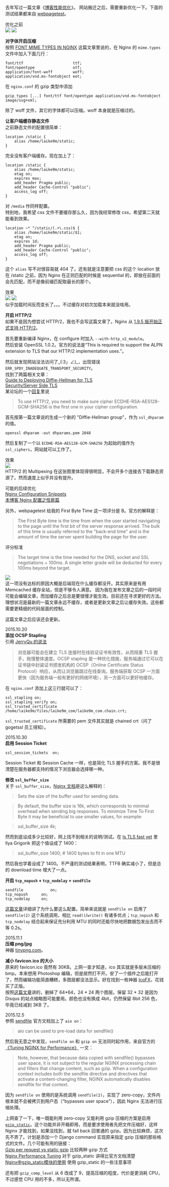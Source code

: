 去年写过一篇文章《[博客性能优化](https://laike9m.com/blog/bo-ke-xing-neng-you-hua,33/)》。
网站搬迁之后，需要重新优化一下。下面的测试结果都来自 [webpagetest](http://www.webpagetest.org/)。

优化之前  
![](/media/content/BlogPost/images/blog_opt2/waterfall1.png)
![](/media/content/BlogPost/images/blog_opt2/before.png)

**对字体开启压缩**   
按照 [FONT MIME TYPES IN NGINX][1] 这篇文章里说的，在 Nginx 的 `mime.types` 文件中加入下面几行：

```
font/ttf                      ttf;
font/opentype                 otf;
application/font-woff         woff;
application/vnd.ms-fontobject eot;
```
在 `nginx.conf` 的 gzip 类型中添加
```
gzip_types [...] font/ttf font/opentype application/vnd.ms-fontobject image/svg+xml;
```
除了 woff 文件，其它的字体都可以压缩。woff 本身就是压缩过的。

**让客户端缓存静态文件**  
之前静态文件的配置很简单：
```
location /static {
    alias /home/laike9m/static;
}
```
完全没有客户端缓存。现在加上了：
```
location /static {
    alias /home/laike9m/static;
    etag on; 
    expires max;
    add_header Pragma public;
    add_header Cache-Control "public";
    access_log off;
}
```
对 `/media` 作同样配置。  
特别地，我希望 css 文件不要缓存那么久，因为我经常修改 css，希望第二天就能看到效果。
```
location ~* ^/static/(.+\.css)$ {
    alias /home/laike9m/static/$1;
    etag on; 
    expires 1d;
    add_header Pragma public;
    add_header Cache-Control "public";
    access_log off;
}
```
这个 `alias` 写不对很容易就 404 了。还有就是注意要把 css 的这个 location 放在 /static 之前，因为
Nginx 在正则匹配的时候是 sequential 的，即放在前面的会先匹配，而不是像前缀匹配取最长的那个。  

效果  
![](/media/content/BlogPost/images/blog_opt2/waterfall2.png)
![](/media/content/BlogPost/images/blog_opt2/after.png)  
似乎加载时间反而变长了。。。不过缓存对初次加载本来就没啥用。

**开启 HTTP/2**  
如果不是因为想尝试 HTTP/2，我也不会写这篇文章了。Nginx 从 [1.9.5 版开始正式支持 HTTP/2][2]。

首先要重新编译 Nginx，在 configure 时加入 `--with-http_v2_module`。  
然后安装 OpenSSL 1.0.2。官方的说法是“This is required to support the ALPN extension to TLS that our HTTP/2 implementation uses.”。

然后就发现网站没法访问了\_(:3」∠)\_，出现错误 `ERR_SPDY_INADEQUATE_TRANSPORT_SECURITY`。  
找到了两篇相关文章：   
[Guide to Deploying Diffie-Hellman for TLS](https://weakdh.org/sysadmin.html)   
[Security/Server Side TLS](https://wiki.mozilla.org/Security/Server_Side_TLS)  
某论坛的一个[回复][4]里说
> To use HTTP/2, you need to make sure cipher ECDHE-RSA-AES128-GCM-SHA256 is the first one in your cipher configuration.

首先按第一篇文章说的生成一个新的 "Diffie-Hellman group"，作为 `ssl_dhparam` 的值。
```
openssl dhparam -out dhparams.pem 2048
```
然后复制了一个以 `ECDHE-RSA-AES128-GCM-SHA256` 为起始的值作为 `ssl_ciphers`，网站就可以工作了。    

效果  
![](/media/content/BlogPost/images/blog_opt2/waterfall3.png)  
HTTP/2 的 Multipexing 在这张图里体现得很明显，不会开多个连接去下载静态资源了。然而速度上似乎并没有提升。

可能的后续优化  
[Nginx Configuration Snippets][3]  
[本博客 Nginx 配置之性能篇][5]

另外，webpagetest 给我的 First Byte Time 这一项评分是 B。官方的解释是：
> The First Byte time is the time from when the user started navigating to the page until the first bit of the server response arrived.  The bulk of this time is usually referred to the "back-end time" and is the amount of time the server spent building the page for the user.

评分标准
> The target time is the time needed for the DNS, socket and SSL negotiations + 100ms. A single letter grade will be deducted for every 100ms beyond the target.

![](/media/content/BlogPost/images/blog_opt2/TTFB.png)    
这一项没有达标的原因大概是后端现在什么缓存都没开。其实原来是有用 Memcached 缓存全站，但是不够令人满意。
因为我在发布文章之后的一段时间可能会编辑文章，而加缓存之后总是要很慢才能生效。目前还在寻求更好的方法。
理想状况是最新的一篇文章永远不缓存，或者是更新文章之后让缓存失效。这些都需要更精细的代码层面的控制。

这篇文章之后应该还会更新。

2015.10.20  
**添加 OCSP Stapling**  
引用 [JerryQu 的说法][6]
> 浏览器可能会在建立 TLS 连接时在线验证证书有效性，从而阻塞 TLS 握手，拖慢整体速度。OCSP stapling 是一种优化措施，服务端通过它可以在证书链中封装证书颁发机构的 OCSP（Online Certificate Status Protocol）响应，从而让浏览器跳过在线查询。服务端获取 OCSP 一方面更快（因为服务端一般有更好的网络环境），另一方面可以更好地缓存。

在 `nginx.conf` 添加上这三行就可以了：
```
ssl_stapling on;
ssl_stapling_verify on;
ssl_trusted_certificate /home/laike9m/files/laike9m_com/laike9m_com.chain.crt;
```
`ssl_trusted_certificate` 所需要的 pem 文件其实就是 chained crt（问了 gogetssl 员工得知）。

2015.10.30  
**启用 Session Ticket**  
```
ssl_session_tickets  on;
```
Session Ticket 和 Session Cache 一样，也是简化 TLS 握手的方案。我不是很清楚在服务器都支持的情况下浏览器会选择哪一种。

**修改 `ssl_buffer_size`**  
关于 `ssl_buffer_size`，[Nginx 文档][7]是这么解释的：
> Sets the size of the buffer used for sending data.

> By default, the buffer size is 16k, which corresponds to minimal overhead when sending big responses. To minimize Time To First Byte it may be beneficial to use smaller values, for example:

> ssl_buffer_size 4k;

然而到底设成多少比较好，网上找不到相关的说明/测试。在 [Is TLS fast yet][8] 里 Ilya Grigorik 把这个值设成了 1400：
> ssl_buffer_size 1400;              # 1400 bytes to fit in one MTU

然后我也学着设成了 1400。不严谨的测试结果表明，TTFB 确实减小了，但是总的 download time 增大了一点。

**开启 `tcp_nopush` + `tcp_nodelay` + `sendfile`**  
```
sendfile            on;
tcp_nopush      on;
tcp_nodelay     on;
```
[这篇文章][9]详细讲了为什么要这么配置。简单来说就是 `sendfile on` 启用了 `sendfile(2)` 这个系统调用，相比 `read()`/`write()` 有诸多优点；`tcp_nopush` 和 `tcp_nodelay` 结合起来保证充分利用 MTU 的同时还能尽快地把数据包发出去而不等 0.2s。

2015.11.1  
**压缩 png/jpg**  
神器 [tinypng.com](https://tinypng.com/)。

**减小 favicon.ico 的大小**  
原来的 favicon.ico 竟然有 30KB。上网一查才知道，ico 其实就是多层未压缩的 bmp。本来想用 Photoshop 编辑，但是居然打不开。安了一个插件之后能打开了，然而编辑功能简直糟糕，多图层都没法显示。好在找到一枚神器 [IcoFX](http://icofx.ro/)，花钱买了正版。  
按照[这篇文章][10]讲的，删掉了 64*64，24 * 24 两个图层。保留 32 * 32 是因为 Disqus 的站点缩略图可能要用。颜色也没有换成 4bit，仍然保留 8bit 256 色，毕竟已经减到 3KB 了。  

2015.12.5  
参照 [sendfile][11] 官方文档加上了 `aio on`：  
>  aio can be used to pre-load data for sendfile()

然后我无意之中发现，`sendfile on` 和 `gzip on` 无法同时起作用，来自官方的[《Tuning NGINX for Performance》][12] 一文：  
> Note, however, that because data copied with sendfile() bypasses user space, it is not subject to the regular NGINX processing chain and filters that change content, such as gzip. When a configuration context includes both the sendfile directive and directives that activate a content-changing filter, NGINX automatically disables sendfile for that context.

因为 `sendfile on` 使用的是系统调用 `sendfile(2)`，实现了 zero-copy，文件内根本就不会被拷贝到用户态（“bypasses user space”），因此 Nginx 无法进行压缩处理。

上网查了一下，唯一既能利用 zero-copy 又能利用 gzip 压缩的方案是启用 [`gzip_static`][13]。这个功能并非开箱即用，而是要求使用者先把文件压缩好，这样 Nginx 才能找到，如果没找到，就 fall back 回普通的 gzip。因为比较麻烦，这次先不弄了。计划是添加一个 Django command 实现原来指定 gzip 压缩的那些格式的文件。几个可能有用的链接：  
[Gzip per request vs static gzip][14]  比较两种 gzip 方式   
[Nginx Performance Tuning][15] 对于 gzip_static 讲得比官方文档清楚   
[Nginx中gzip_static模块的使用][16] 使用 gzip_static 的一些注意事项  

还有把 `gzip_comp_level` 从 6 改成了 9，提高压缩的程度，代价是更消耗 CPU，不过感觉 CPU 用的不多，所以无所谓。

[1]: http://drawingablank.me/blog/font-mime-types-in-nginx.html
[2]: https://www.nginx.com/blog/nginx-1-9-5/
[3]: https://github.com/lebinh/nginx-conf#open-file-cache
[4]: https://www.litespeedtech.com/support/forum/threads/solved-ls-5-0-stable-protocol-error-with-ssl-sites.11459/#post-86675
[5]: https://imququ.com/post/my-nginx-conf-for-wpo.html
[6]: https://imququ.com/post/my-nginx-conf-for-wpo.html
[7]: http://nginx.org/en/docs/http/ngx_http_ssl_module.html#ssl_buffer_size
[8]: https://github.com/igrigorik/istlsfastyet.com/blob/master/nginx/nginx.conf#L15
[9]: https://t37.net/nginx-optimization-understanding-sendfile-tcp_nodelay-and-tcp_nopush.html
[10]: https://zoompf.com/blog/2012/04/instagram-and-optimizing-favicons
[11]: http://nginx.org/en/docs/http/ngx_http_core_module.html#sendfile
[12]: https://www.nginx.com/blog/tuning-nginx/
[13]: http://nginx.org/en/docs/http/ngx_http_gzip_static_module.html
[14]: http://stackoverflow.com/questions/15793847/nginx-gzip-per-request-vs-static-gzip
[15]: http://wiki.linuxwall.info/doku.php/en:ressources:dossiers:nginx:nginx_performance_tuning#gzip_static_on
[16]: http://inosin.iteye.com/blog/1299705